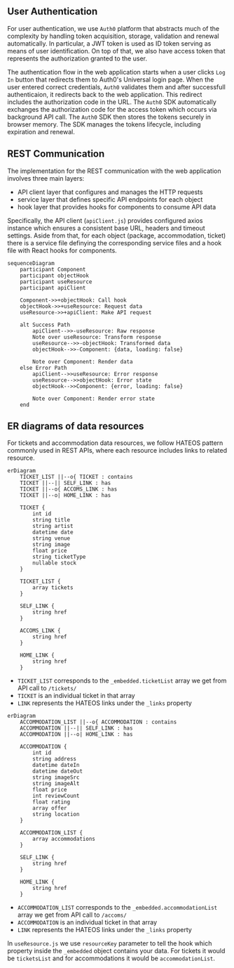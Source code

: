 ## User Authentication

For user authentication, we use `Auth0` platform that abstracts much of the complexity by handling token acquisition, storage, validation and renewal automatically. In particular, a JWT token is used as ID token serving as means of user identification. On top of that, we also have access token that represents the authorization granted to the user. 

The authentication flow in the web application starts when a user clicks `Log In` button that redirects them to Auth0's Universal login page. When the user entered correct credentials, `Auth0` validates them and after successfull authenticaion, it redirects back to the web application. This redirect includes the authorization code in the URL. The `Auth0` SDK automatically exchanges the authorization code for the access token which occurs via  background API call. The `Auth0` SDK then stores the tokens securely in browser memory. The SDK manages the tokens lifecycle, including expiration and renewal. 

## REST Communication

The implementation for the REST communication with the web application involves three main layers:

- API client layer that configures and manages the HTTP requests
- service layer that defines specific API endpoints for each object
- hook layer that provides hooks for components to consume API data

Specifically, the API client (`apiClient.js`) provides configured axios instance which ensures a consistent base URL, headers and timeout settings. Aside from that, for each object (package, accommodation, ticket) there is a service file definying the corresponding service files and a hook file with React hooks for components.

```mermaid
sequenceDiagram
    participant Component
    participant objectHook
    participant useResource
    participant apiClient
    
    Component->>+objectHook: Call hook
    objectHook->>+useResource: Request data
    useResource->>+apiClient: Make API request
    
    alt Success Path
        apiClient-->>-useResource: Raw response
        Note over useResource: Transform response
        useResource-->>-objectHook: Transformed data
        objectHook-->>-Component: {data, loading: false}
        
        Note over Component: Render data
    else Error Path
        apiClient-->>useResource: Error response
        useResource-->>objectHook: Error state
        objectHook-->>Component: {error, loading: false}
        
        Note over Component: Render error state
    end
```

## ER diagrams of data resources

For tickets and accommodation data resources, we follow HATEOS pattern commonly used in REST APIs, where each resource includes links to related resource.

```mermaid
erDiagram
    TICKET_LIST ||--o{ TICKET : contains
    TICKET ||--|| SELF_LINK : has
    TICKET ||--o{ ACCOMS_LINK : has
    TICKET ||--o| HOME_LINK : has
    
    TICKET {
        int id
        string title
        string artist
        datetime date
        string venue
        string image
        float price
        string ticketType
        nullable stock
    }
    
    TICKET_LIST {
        array tickets
    }
    
    SELF_LINK {
        string href
    }
    
    ACCOMS_LINK {
        string href
    }
    
    HOME_LINK {
        string href
    }
```

- `TICKET_LIST` corresponds to the `_embedded.ticketList` array we get from API call to `/tickets/`
- `TICKET` is an individual ticket in that array
- `LINK` represents the HATEOS links under the `_links` property

```mermaid
erDiagram
    ACCOMMODATION_LIST ||--o{ ACCOMMODATION : contains
    ACCOMMODATION ||--|| SELF_LINK : has
    ACCOMMODATION ||--o| HOME_LINK : has
    
    ACCOMMODATION {
        int id
        string address
        datetime dateIn
        datetime dateOut
        string imageSrc
        string imageAlt
        float price
        int reviewCount
        float rating
        array offer
        string location
    }
    
    ACCOMMODATION_LIST {
        array accommodations
    }
    
    SELF_LINK {
        string href
    }
    
    HOME_LINK {
        string href
    }
```

- `ACCOMMODATION_LIST` corresponds to the `_embedded.accommodationList` array we get from API call to `/accoms/`
- `ACCOMMODATION` is an individual ticket in that array
- `LINK` represents the HATEOS links under the `_links` property

In `useResource.js` we use `resourceKey` parameter to tell the hook which property inside the `_embedded` object contains your data. For tickets it would be `ticketsList` and for accommodations it would be `accommodationList`.